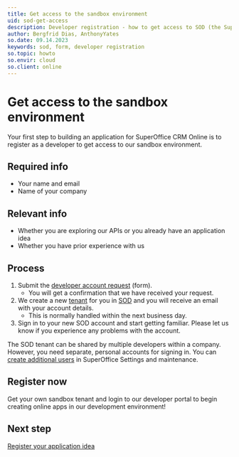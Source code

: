 ```yaml
---
title: Get access to the sandbox environment
uid: sod-get-access
description: Developer registration - how to get access to SOD (the SuperOffice sandbox environment) and the Developer Portal.
author: Bergfrid Dias, AnthonyYates
so.date: 09.14.2023
keywords: sod, form, developer registration
so.topic: howto
so.envir: cloud
so.client: online
---
```


# Get access to the sandbox environment

Your first step to building an application for SuperOffice CRM Online is to register as a developer to get access to our sandbox environment.

## Required info

* Your name and email
* Name of your company

## Relevant info

* Whether you are exploring our APIs or you already have an application idea
* Whether you have prior experience with us

## Process

1. Submit the [developer account request](#register-now) (form).
    * You will get a confirmation that we have received your request.
2. We create a new [tenant][2] for you in [SOD][1] and you will receive an email with your account details.
    * This is normally handled within the next business day.
3. Sign in to your new SOD account and start getting familiar. Please let us know if you experience any problems with the account.

The SOD tenant can be shared by multiple developers within a company. However, you need separate, personal accounts for signing in. You can [create additional users][4] in SuperOffice Settings and maintenance.

## Register now

Get your own sandbox tenant and login to our developer portal to begin creating online apps in our development environment!

<!-- markdownlint-disable-next-line MD044 -->
<script src='https://online2.superoffice.com/Cust1990/CS/scripts/customer.fcgi?action=form&id=9'></script>

## Next step

[Register your application idea][3]

<!-- Referenced links -->
[1]: app-envir.md
[2]: ../getting-started/index.md#tenant
[3]: ../create-app/index.md
[4]: ../../identity-management/user/add-user-in-admin-client.md

